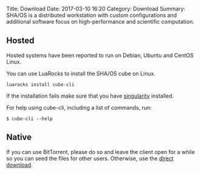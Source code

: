 Title: Download
Date: 2017-03-10 16:20
Category: Download
Summary: SHA/OS is a distributed workstation with custom configurations and additional software focus on high-performance and scientific computation.

## Hosted
Hosted systems have been reported to run on Debian, Ubuntu and CentOS Linux.

You can use LuaRocks to install the SHA/OS cube on Linux.

``luarocks install cube-cli``

If the installation fails make sure that you have [singularity](http://singularity.lbl.gov) installed.


For help using cube-cli, including a list of commands, run:

  `$ cube-cli --help`

## Native
If you can use BitTorrent, please do so and leave the client open for a while so you can seed the files for other users. Otherwise, use the [direct download](https://shaos.ws/images/shaos-8.17-amd64.iso).
